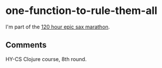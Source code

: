 # one-function-to-rule-them-all

I'm part of the [120 hour epic sax marathon](http://iloveponies.github.com/120-hour-epic-sax-marathon/).

## Comments

HY-CS Clojure course, 8th round.
